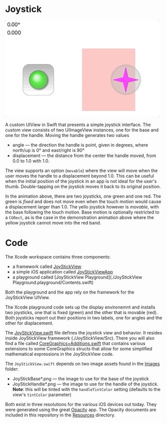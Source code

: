 # Joystick

![](animation.gif)

A custom UIView in Swift that presents a simple joystick interface. The custom view consists of two UIImageView
instances, one for the base and one for the handle. Moving the handle generates two values

* angle — the direction the handle is point, given in degrees, where north/up is 0° and east/right is 90°
* displacement — the distance from the center the handle moved, from 0.0 to 1.0 with 1.0.

The view supports an option (`movable`) where the view will move when the user moves the handle to a
displacement beyond 1.0. This can be useful when the initial position of the joystick in an app is not ideal for
the user's thumb. Double-tapping on the joystick moves it back to its original position.

In the animation above, there are two joysticks, one green and one red. The green is *fixed* and does not move
even when the touch motion would cause a displacement larger than 1.0. The yello joystick however is *movable*,
with the base following the touch motion. Base motion is optionally restricted to a `CGRect`, as is the case in
the demonstration animation above where the yellow joystick cannot move into the red band.

# Code

The Xcode workspace contains three components: 

- a framework called [JoyStickView](./JoyStickView)
- a simple iOS application called [JoyStickViewApp](./JoyStickViewApp)
- a playground called [JoyStickView Playground](./JoyStickView Playground.playground/Contents.swift)

Both the playground and the app rely on the framework for the JoyStickView UIView.

The Xcode playground code sets up the display environemnt and installs two joysticks, one that is fixed (green)
and the other that is movable (red). Both joysticks report out their positions in two labels, one for angles and
the other for displacement.

The [JoyStickView.swift](./JoyStickView/Src/JoyStickView.swift) file defines the joystick view
and behavior. It resides inside JoyStickView framework (./JoyStickView/Src). There you will also find a file 
called [CoreGraphics+Additions.swift](./JoyStickView/Src/CoreGraphics+Additions.swift) that contains
various extensions to some CoreGraphics structs that allow for some simplified mathematical expressions in the
JoyStickView code.

The `JoyStickView.swift` depends on two image assets found in the [Images](./JoyStickView/Src/Images)
folder:

* JoyStickBase\*.png — the image to use for the base of the joystick
* JoyStickHandle\*.png — the image to use for the handle of the joystick. **Note**: this will be tinted with
  the `handleTintColor` setting (defaults to the view's `tintColor` parameter)

Both exist in three resolutions for the various iOS devices out today. They were generated using the great
[Opacity](http://likethought.com/opacity/) app. The Opacity documents are included in this repository in the [Resources](./JoyStickView/Resources) directory.
